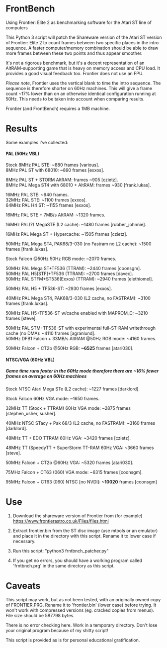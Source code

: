 # FrontBench
Using Frontier: Elite 2 as benchmarking software for the Atari ST line of computers

This Python 3 script will patch the Shareware version of the Atari ST version of Frontier: Elite 2 to count frames between two specific places in the intro sequence. A faster computer/memory combination should be able to draw more frames between these two points and thus appear smoother.

It's not a rigorous benchmark, but it's a decent representation of an AltRAM-supporting game that is heavy on memory access and CPU load. It provides a good visual feedback too. Frontier does not use an FPU.

*Please note*, Frontier uses the vertical blank to time the intro sequence. The sequence is therefore shorter on 60Hz machines. This will give a frame count ~17% lower than on an otherwise identical configuration running at 50Hz. This needs to be taken into account when comparing results.

Frontier (and FrontBench) requires a 1MB machine.

# Results

Some examples I've collected:


#### PAL (50Hz VBL)

Stock 8MHz PAL STE: ~880 frames [various].  
8MHz PAL ST with 68010: ~890 frames [exxos].  

8MHz PAL ST + STORM AltRAM: frames ~905 [czietz].  
8MHz PAL Mega ST4 with 68010 + AltRAM: frames ~930 [frank.lukas].  

16MHz PAL STE: ~940 frames.  
32MHz PAL STE: ~1100 frames [exxos].  
64MHz PAL H4 ST: ~1155 frames [exxos].  

16MHz PAL STE + 7MB/s AltRAM: ~1320 frames.  

16MHz PAL(?) MegaSTE (L2 cache): ~1480 frames [rubber_johnnie].  

16MHz PAL Mega ST + Hypercache: ~1505 frames [czietz].  

50MHz PAL Mega ST4, PAK68/3-030 (no Fastram no L2 cache): ~1500 frames [frank.lukas].  

Stock Falcon @50Hz 50Hz RGB mode: ~2070 frames.  

50MHz PAL Mega ST+TF536 (TTRAM): ~2440 frames [coonsgm].  
50MHz PAL H5[STF]+TF536 (TTRAM): ~2700 frames [davec].  
50MHz PAL STFM+ST536(Exxos) (TTRAM): ~2940 frames [elethiomel].  

50MHz PAL H5 + TF536-ST: ~2930 frames [exxos].  

40MHz PAL Mega ST4, PAK68/3-030 (L2 cache, no FASTRAM): ~3100 frames [frank.lukas].  

50MHz PAL H5+TF536-ST w/cache enabled with MAPROM_C: ~3210 frames [steve].  

50MHz PAL STM+TF536-ST with experimental full-ST-RAM writethrough cache (no DMA): ~4110 frames [agranlund].  
50MHz DFB1 Falcon + 33MB/s AltRAM @50Hz RGB mode: ~4160 frames.  

50MHz Falcon + CT2b @50Hz RGB: **~6525** frames [atari030]. 


#### NTSC/VGA (60Hz VBL)
##### Game time runs faster in the 60Hz mode therefore there are ~16% fewer frames on average on 60Hz machines

Stock NTSC Atari Mega STe (L2 cache): ~1227 frames [darklord].  

Stock Falcon 60Hz VGA mode: ~1650 frames.  

32MHz TT (Stock + TTRAM) 60Hz VGA mode: ~2875 frames [stephen_usher, susher].  

40MHz NTSC STacy + Pak 68/3 (L2 cache, no FASTRAM): ~3160 frames [darklord].  

48MHz TT + EDO TTRAM 60Hz VGA: ~3420 frames [czietz].  

48MHz TT (SpeedyTT + SuperStorm TT-RAM 60Hz VGA: ~3660 frames [steve].  

50MHz Falcon + CT2b @60Hz VGA: ~5320 frames [atari030]. 

75MHz Falcon + CT63 (060) VGA mode: ~6315 frames [coonsgm]. 

95MHz Falcon + CT63 (060) NTSC [no NVDI]: **~10020** frames [coonsgm]

# Use

1) Download the shareware version of Frontier from (for example) https://www.frontierastro.co.uk/Files/files.html

2) Extract frontier.bin from the ST disc image (use mtools or an emulator) and place it in the directory with this script. Rename it to lower case if necessary.

3) Run this script: "python3 frntbnch_patcher.py"

4) If you get no errors, you should have a working program called 'frntbnch.prg' in the same directory as this script.


# Caveats

This script may work, but as not been tested, with an originally owned copy of FRONTIER.PRG. Rename it to 'frontier.bin' (lower case) before trying. It won't work with compressed versions (eg. cracked copies from menus). File size should be 587798 bytes.

There is no error checking here. Work in a temporary directory. Don't lose your original program because of my shitty script!

This script is provided as is for personal educational gratification.

